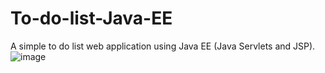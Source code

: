 # To-do-list-Java-EE
A simple to do list web application using Java EE (Java Servlets and JSP).
![image](https://user-images.githubusercontent.com/61798267/164888456-0cb5b007-e7e6-4a89-b408-a9f6d43d95f3.png)
